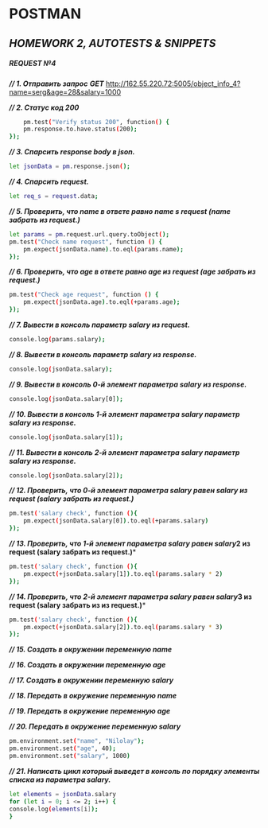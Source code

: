 # POSTMAN
## _HOMEWORK 2, AUTOTESTS & SNIPPETS_

##### **REQUEST №4** 

***// 1. Отправить запрос***
***GET*** http://162.55.220.72:5005/object_info_4?name=serg&age=28&salary=1000

***// 2. Статус код 200***

```sh
    pm.test("Verify status 200", function() {
    pm.response.to.have.status(200);
});
```

***// 3. Спарсить response body в json.***

```sh
let jsonData = pm.response.json();
```

***// 4. Спарсить request.***

```sh
let req_s = request.data;
```

***// 5. Проверить, что name в ответе равно name s request (name забрать из request.)***
```sh
let params = pm.request.url.query.toObject();
pm.test("Check name request", function () {    
    pm.expect(jsonData.name).to.eql(params.name);
});
```
***// 6. Проверить, что age в ответе равно age из request (age забрать из request.)***

```sh
pm.test("Check age request", function () {    
    pm.expect(jsonData.age).to.eql(+params.age);
});
```
***// 7. Вывести в консоль параметр salary из request.***

```sh
console.log(params.salary);
```
***// 8. Вывести в консоль параметр salary из response.***

```sh
console.log(jsonData.salary);
```
***// 9. Вывести в консоль 0-й элемент параметра salary из response.***

```sh
console.log(jsonData.salary[0]);
```
***// 10. Вывести в консоль 1-й элемент параметра salary параметр salary из response.***

```sh
console.log(jsonData.salary[1]);
```
***// 11. Вывести в консоль 2-й элемент параметра salary параметр salary из response.***

```sh
console.log(jsonData.salary[2]);
```
***// 12. Проверить, что 0-й элемент параметра salary равен salary из request (salary забрать из request.)***

```sh
pm.test('salary check', function (){
    pm.expect(jsonData.salary[0]).to.eql(+params.salary)
});
```
***// 13. Проверить, что 1-й элемент параметра salary равен salary*2 из request (salary забрать из request.)***

```sh
pm.test('salary check', function (){
    pm.expect(+jsonData.salary[1]).to.eql(params.salary * 2)
});
```
***// 14. Проверить, что 2-й элемент параметра salary равен salary*3 из request (salary забрать из из request.)***

```sh
pm.test('salary check', function (){
    pm.expect(+jsonData.salary[2]).to.eql(params.salary * 3)
});
```

***// 15. Создать в окружении переменную name***

***// 16. Создать в окружении переменную age***

***// 17. Создать в окружении переменную salary***

***// 18. Передать в окружение переменную name***

***// 19. Передать в окружение переменную age***

***// 20. Передать в окружение переменную salary***

```sh
pm.environment.set("name", "Nilolay");
pm.environment.set("age", 40);
pm.environment.set("salary", 1000)
```
***// 21. Написать цикл который выведет в консоль по порядку элементы списка из параметра salary.***

```sh
let elements = jsonData.salary
for (let i = 0; i <= 2; i++) {
console.log(elements[i]);
}
```
